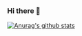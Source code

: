 ### Hi there 👋

[![Anurag's github stats](https://github-readme-stats.vercel.app/api?username=gouidea)](https://github.com/anuraghazra/github-readme-stats)
